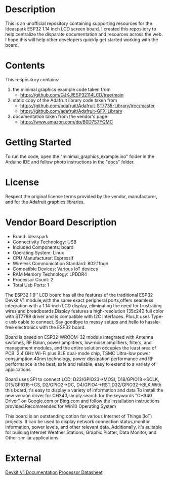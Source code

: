 # Description #
This is an unofficial repository containing supporting resources for the Ideaspark ESP32 1.14 inch LCD screen board. I created this repository to help centralize the disparate documentation and resources across the web.  I hope this will help other developers quickly get started working with the board.
# Contents #
This respository contains:
1. the minimal graphics example code taken from
    * https://github.com/GJKJ/ESP32114LCD/tree/main
3. static copy of the Adafruit library code taken from
    * https://github.com/adafruit/Adafruit-ST7735-Library/tree/master
    * https://github.com/adafruit/Adafruit-GFX-Library
4. documentation taken from the vendor's page
    * https://www.amazon.com/dp/B0D7S7YQMC
# Getting Started #
To run the code, open the "minimal_graphics_example.ino" folder in the Arduino IDE and follow photo instructions in the "docs" folder.
# License #
Respect the original license terms provided by the vendor, manufacturer, and for the Adafruit graphics libraries.
# Vendor Board Description #
- Brand: ideaspark
- Connectivity Technology: USB
- Included Components: board
- Operating System: Linux
- CPU Manufacturer: Espressif
- Wireless Communication Standard: 802.11bgn
- Compatible Devices: 	Various IoT devices
- RAM Memory Technology: 	LPDDR4
- Processor Count:	2
- Total Usb Ports: 1

The ESP32 1.9'' LCD board has all the features of the traditional ESP32 Devkit V1 module,with the same exact peripheral ports,offers seamless integration with a 1.14-inch LCD display, eliminating the need for frustrating wires and breadboards.Display features a high-resolution 135x240 full color with ST7789 driver and is compatible with I2C interfaces. Plus,It uses Type-c usb cable to connect. Say goodbye to messy setups and hello to hassle-free electronics with the ESP32 board.

Board is based on ESP32-WROOM-32 module integrated with Antenna switches, RF Balun, power amplifiers, low-noise amplifiers, filters, and management modules, and the entire solution occupies the least area of PCB. 2.4 GHz Wi-Fi plus BLE dual-mode chip, TSMC Ultra-low power consumption 40nm technology, power dissipation performance and RF performance is the best, safe and reliable, easy to extend to a variety of applications

Board uses SPI to connect LCD: D23/GPIO23->MOSI, D18/GPIO18->SCLK, D15/GPIO15->CS, D2/GPIO2->DC, D4/GPIO4->RST,D32/GPIO32->BLK.With this board,it's easy to display a variety of information and data
To install the new version driver for CH340,simply search for the keywords "CH340 Driver" on Google.com or Bing.com and follow the installation instructions provided.Recommended for Win10 Operating System

This board is an outstanding option for various Internet of Things (IoT) projects. It can be used to display network connection status,monitor information, power levels, and other relevant data. Additionally, it's suitable for building Internet Weather Stations, Graphic Plotter, Data Monitor, and Other similar applications

# External
[Devkit V1 Documentation](https://www.circuitstate.com/pinouts/doit-esp32-devkit-v1-wifi-development-board-pinout-diagram-and-reference/)
[Processor Datasheet](https://www.espressif.com/sites/default/files/documentation/esp32-wroom-32e_esp32-wroom-32ue_datasheet_en.pdf)